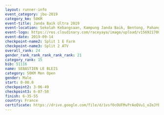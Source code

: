 ```yaml
---
layout: runner-info 
event_category: jbu-2019 
category_km: 50KM 
event-title: Janda Baik Ultra 2019 
event-location: Sekolah Kebangsaan, Kampung Janda Baik, Bentong, Pahang, Malaysia 
event-logo: https://res.cloudinary.com/raceyaya/image/upload/v1569217009/logo/janda-baik_vch1pc.jpg 
event-date: 2019-09-14 
checkpoint-name2: Split 1 E Farm 
checkpoint-name3: Split 2 ATV 
overall_rank: 24
gender_rank_rank_rank_rank_rank: 21
category_rank: 15
bib: 51116
name: SEBASTIEN LE BLEIS
category: 50KM Men Open
gender: Male
start: 0-00.0
checkpoint2: 3-06-49
checkpoint3: 6-07-58
finish: 6-35-55
country: France
certificate: https://drive.google.com/file/d/1vsf0cOUFMvPrAoQVu1_oZeJYBLUr_2Zq/view?usp=sharing
---
```


